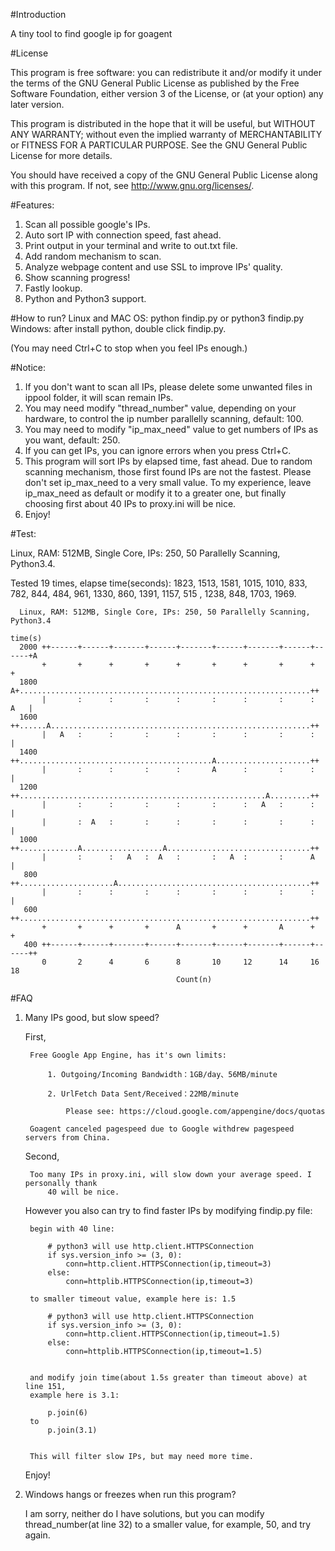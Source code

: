 
#Introduction

A tiny tool to find google ip for goagent

#License

This program is free software: you can redistribute it and/or modify
it under the terms of the GNU General Public License as published by
the Free Software Foundation, either version 3 of the License, or
(at your option) any later version.

This program is distributed in the hope that it will be useful,
but WITHOUT ANY WARRANTY; without even the implied warranty of
MERCHANTABILITY or FITNESS FOR A PARTICULAR PURPOSE.  See the
GNU General Public License for more details.

You should have received a copy of the GNU General Public License
along with this program.  If not, see <http://www.gnu.org/licenses/>.

#Features:

1. Scan all possible google's IPs.
2. Auto sort IP with connection speed, fast ahead.
3. Print output in your terminal and write to out.txt file.
4. Add random mechanism to scan.
5. Analyze webpage content and use SSL to improve IPs' quality.
6. Show scanning progress!
7. Fastly lookup.
8. Python and Python3 support.

#How to run?
    Linux and MAC OS:
        python findip.py or python3 findip.py
    Windows:
        after install python, double click findip.py.
    
(You may need Ctrl+C to stop when you feel IPs enough.)

#Notice:

1. If you don't want to scan all IPs, please delete some unwanted files in ippool folder, it will scan remain IPs. 
2. You may need modify "thread_number" value, depending on your hardware, to control the ip number parallelly scanning, default: 100.
3. You may need to modify "ip_max_need" value to get numbers of IPs as you want, default: 250.
4. If you can get IPs, you can ignore errors when you press Ctrl+C.
5. This program will sort IPs by elapsed time, fast ahead. Due to random scanning mechanism, those first found IPs are not the fastest. Please don't set ip_max_need to a very small value. To my experience, leave ip_max_need as default or modify it to a greater one, but finally choosing first about 40 IPs to proxy.ini will be nice.
6. Enjoy!

#Test:

Linux, RAM: 512MB, Single Core, IPs: 250, 50 Parallelly Scanning, Python3.4.

Tested 19 times, elapse time(seconds): 
    1823, 1513, 1581, 1015, 1010, 833, 782, 844, 484, 961, 1330, 860, 1391, 1157, 515 , 1238, 848, 1703, 1969.

```
  Linux, RAM: 512MB, Single Core, IPs: 250, 50 Parallelly Scanning, Python3.4
       
time(s) 
  2000 ++------+------+-------+------+-------+------+-------+------+------+A
       +       +      +       +      +       +      +       +      +       +
  1800 A+.................................................................++
       |       :      :       :      :       :      :       :      :   A   |
  1600 ++......A..........................................................++
       |   A   :      :       :      :       :      :       :      :       |
  1400 ++...........................................A.....................++
       |       :      :       :      :       A      :       :      :       |
  1200 ++.......................................................A.........++
       |       :      :       :      :       :      :   A   :      :       |
       |       :  A   :       :      :       :      :       :      :       |
  1000 ++.............A..................A................................++
       |       :      :   A   :  A   :       :   A  :       :      A       |
   800 ++.....................A...........................................++
       |       :      :       :      :       :      :       :      :       |
   600 ++.................................................................++
       +       +      +       +      A       +      +       A      +       +
   400 ++------+------+-------+------+-------+------+-------+------+------++
       0       2      4       6      8       10     12      14     16      18
                                     Count(n)

```

#FAQ
1. Many IPs good, but slow speed?

    First,

        Free Google App Engine, has it's own limits:

            1. Outgoing/Incoming Bandwidth：1GB/day、56MB/minute

            2. UrlFetch Data Sent/Received：22MB/minute

                Please see: https://cloud.google.com/appengine/docs/quotas
        
        Goagent canceled pagespeed due to Google withdrew pagespeed servers from China.
    
    Second,
    
        Too many IPs in proxy.ini, will slow down your average speed. I personally thank 
            40 will be nice.
    
    However you also can try to find faster IPs by modifying findip.py file:
    
        begin with 40 line:
    
            # python3 will use http.client.HTTPSConnection
            if sys.version_info >= (3, 0):
                conn=http.client.HTTPSConnection(ip,timeout=3)
            else:
                conn=httplib.HTTPSConnection(ip,timeout=3)
        
        to smaller timeout value, example here is: 1.5
    
            # python3 will use http.client.HTTPSConnection
            if sys.version_info >= (3, 0):
                conn=http.client.HTTPSConnection(ip,timeout=1.5)
            else:
                conn=httplib.HTTPSConnection(ip,timeout=1.5)
    
    
        and modify join time(about 1.5s greater than timeout above) at line 151, 
        example here is 3.1:
    
            p.join(6)
        to 
            p.join(3.1)
    
    
        This will filter slow IPs, but may need more time.
    
    Enjoy!

2. Windows hangs or freezes when run this program?

    I am sorry, neither do I have solutions, but you can modify 
        thread_number(at line 32) to a smaller value, for example, 50, 
        and try again.
